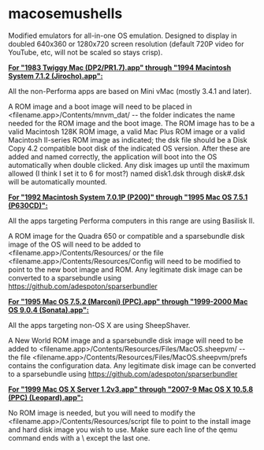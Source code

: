# macosemushells
Modified emulators for all-in-one OS emulation.  Designed to display in doubled 640x360 or 1280x720 screen resolution (default 720P video for YouTube, etc, will not be scaled so stays crisp).


<B><U>For "1983  Twiggy Mac (DP2/PR1.7).app" through "1994 Macintosh System 7.1.2 (Jirocho).app":</U></B>

All the non-Performa apps are based on Mini vMac (mostly 3.4.1 and later).

A ROM image and a boot image will need to be placed in <filename.app>/Contents/mnvm_dat/ -- the folder indicates the name needed for the ROM image and the boot image.  The ROM image has to be a valid Macintosh 128K ROM image, a valid Mac Plus ROM image or a valid Macintosh II-series ROM image as indicated; the dsk file should be a Disk Copy 4.2 compatible boot disk of the indicated OS version.  After these are added and named correctly, the application will boot into the OS automatically when double clicked.  Any disk images up until the maximum allowed (I think I set it to 6 for most?) named disk1.dsk through disk#.dsk will be automatically mounted.
  
  
<B><U>For "1992  Macintosh System 7.0.1P (P200)" through "1995 Mac OS 7.5.1 (P630CD)":</B></U>

All the apps targeting Performa computers in this range are using Basilisk II.

A ROM image for the Quadra 650 or compatible and a sparsebundle disk image of the OS will need to be added to <filename.app>/Contents/Resources/ or the file <filename.app>/Contents/Resources/Config will need to be modified to point to the new boot image and ROM.  Any legitimate disk image can be converted to a sparsebundle using https://github.com/adespoton/sparserbundler
 
 
<B><U>For "1995 Mac OS 7.5.2 (Marconi) (PPC).app" through "1999-2000 Mac OS 9.0.4 (Sonata).app":</B></U>

All the apps targeting non-OS X are using SheepShaver.

A New World ROM image and a sparsebundle disk image will need to be added to <filename.app>/Contents/Resources/Files/MacOS.sheepvm/ -- the file <filename.app>/Contents/Resources/Files/MacOS.sheepvm/prefs contains the configuration data.  Any legitimate disk image can be converted to a sparsebundle using https://github.com/adespoton/sparserbundler


<B><U>For "1999 Mac OS X Server 1.2v3.app" through "2007-9 Mac OS X 10.5.8 (PPC) (Leopard).app":</B></U>

No ROM image is needed, but you will need to modify the <filename.app>/Contents/Resources/script file to point to the install image and hard disk image you wish to use.  Make sure each line of the qemu command ends with a \ except the last one.
